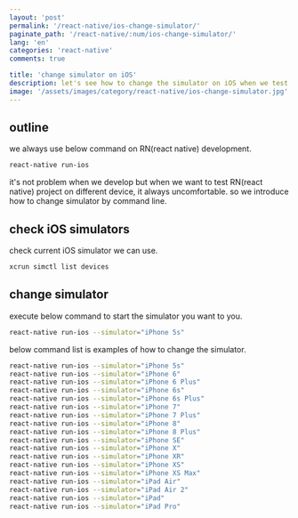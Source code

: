 ```yaml
---
layout: 'post'
permalink: '/react-native/ios-change-simulator/'
paginate_path: '/react-native/:num/ios-change-simulator/'
lang: 'en'
categories: 'react-native'
comments: true

title: 'change simulator on iOS'
description: let's see how to change the simulator on iOS when we test RN(react native) on iOS.
image: '/assets/images/category/react-native/ios-change-simulator.jpg'
---
```



## outline
we always use below command on RN(react native) development.

```bash
react-native run-ios
```

it's not problem when we develop but when we want to test RN(react native) project on different device, it always uncomfortable. so we introduce how to change simulator by command line.

## check iOS simulators
check current iOS simulator we can use.

```bash
xcrun simctl list devices
```

## change simulator
execute below command to start the simulator you want to you.

```bash
react-native run-ios --simulator="iPhone 5s"
```

below command list is examples of how to change the simulator.

```bash
react-native run-ios --simulator="iPhone 5s"
react-native run-ios --simulator="iPhone 6"
react-native run-ios --simulator="iPhone 6 Plus"
react-native run-ios --simulator="iPhone 6s"
react-native run-ios --simulator="iPhone 6s Plus"
react-native run-ios --simulator="iPhone 7"
react-native run-ios --simulator="iPhone 7 Plus"
react-native run-ios --simulator="iPhone 8"
react-native run-ios --simulator="iPhone 8 Plus"
react-native run-ios --simulator="iPhone SE"
react-native run-ios --simulator="iPhone X"
react-native run-ios --simulator="iPhone XR"
react-native run-ios --simulator="iPhone XS"
react-native run-ios --simulator="iPhone XS Max"
react-native run-ios --simulator="iPad Air"
react-native run-ios --simulator="iPad Air 2"
react-native run-ios --simulator="iPad"
react-native run-ios --simulator="iPad Pro"
```
